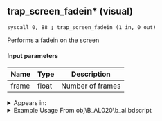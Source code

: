 ## trap_screen_fadein* (visual)

`syscall 0, 88 ; trap_screen_fadein (1 in, 0 out)`

Performs a fadein on the screen

#### Input parameters
| Name | Type | Description
|------|------|------------
| frame   | float   | Number of frames




<details>
	<summary>Appears in:</summary>
| filename | Entity (obj)
|----------|-------------
| obj\B_AL020\b_al.bdscript       | ((B) Jafar (Djinn))          

</details>

<details>
	<summary>Example Usage From obj\B_AL020\b_al.bdscript</summary>
```plaintext
L9573:
 pushImmf 80
 syscall 0, 88 ; trap_screen_fadein (1 in, 0 out)
 pushFromFSpVal 240
 pushImm 0
 sub 
 eqz 
 jz L9606
 pushFromFSp 0
 pushImm 21
 pushFromPSpVal 176
 pushImm 1
 pushImm 0
 syscall 1, 22 ; trap_obj_effect_start_pos (5 in, 1 out)
 popToSpVal 240
 jmp L9606
```
</details>

